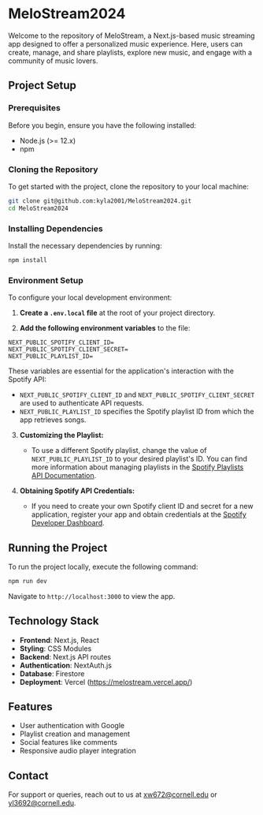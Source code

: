# MeloStream2024

Welcome to the repository of MeloStream, a Next.js-based music streaming app designed to offer a personalized music experience. Here, users can create, manage, and share playlists, explore new music, and engage with a community of music lovers.

## Project Setup
### Prerequisites

Before you begin, ensure you have the following installed:
- Node.js (>= 12.x)
- npm

### Cloning the Repository

To get started with the project, clone the repository to your local machine:

```bash
git clone git@github.com:kyla2001/MeloStream2024.git
cd MeloStream2024
```

### Installing Dependencies

Install the necessary dependencies by running:

```bash
npm install
```

### Environment Setup

To configure your local development environment:

1. **Create a `.env.local` file** at the root of your project directory.

2. **Add the following environment variables** to the file:

```plaintext
NEXT_PUBLIC_SPOTIFY_CLIENT_ID=
NEXT_PUBLIC_SPOTIFY_CLIENT_SECRET=
NEXT_PUBLIC_PLAYLIST_ID=
```

These variables are essential for the application's interaction with the Spotify API:

- `NEXT_PUBLIC_SPOTIFY_CLIENT_ID` and `NEXT_PUBLIC_SPOTIFY_CLIENT_SECRET` are used to authenticate API requests.
- `NEXT_PUBLIC_PLAYLIST_ID` specifies the Spotify playlist ID from which the app retrieves songs.


3. **Customizing the Playlist:**
   - To use a different Spotify playlist, change the value of `NEXT_PUBLIC_PLAYLIST_ID` to your desired playlist's ID. You can find more information about managing playlists in the [Spotify Playlists API Documentation](https://developer.spotify.com/documentation/web-api/concepts/playlists).

4. **Obtaining Spotify API Credentials:**
   - If you need to create your own Spotify client ID and secret for a new application, register your app and obtain credentials at the [Spotify Developer Dashboard](https://developer.spotify.com/documentation/web-api/concepts/apps).

## Running the Project

To run the project locally, execute the following command:

```bash
npm run dev
```

Navigate to `http://localhost:3000` to view the app.

## Technology Stack

- **Frontend**: Next.js, React
- **Styling**: CSS Modules
- **Backend**: Next.js API routes
- **Authentication**: NextAuth.js
- **Database**: Firestore
- **Deployment**: Vercel (https://melostream.vercel.app/)

## Features

- User authentication with Google
- Playlist creation and management
- Social features like comments
- Responsive audio player integration

## Contact

For support or queries, reach out to us at [xw672@cornell.edu](mailto:xw672@cornell.edu) or [yl3692@cornell.edu](mailto:yl3692@cornell.edu).
